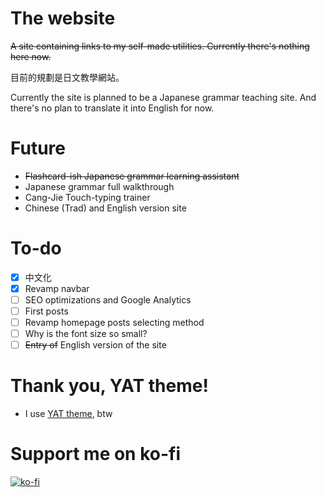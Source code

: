 # The website
~~A site containing links to my self-made utilities. 
Currently there's nothing here now.~~

目前的規劃是日文教學網站。

Currently the site is planned to be a Japanese grammar teaching site. And there's no plan to translate it into English for now.

# Future
* ~~Flashcard-ish Japanese grammar learning assistant~~
* Japanese grammar full walkthrough
* Cang-Jie Touch-typing trainer
* Chinese (Trad) and English version site

# To-do
- [x] 中文化
- [x] Revamp navbar
- [ ] SEO optimizations and Google Analytics
- [ ] First posts
- [ ] Revamp homepage posts selecting method
- [ ] Why is the font size so small?
- [ ] ~~Entry of~~ English version of the site

# Thank you, YAT theme!
* I use [YAT theme](https://github.com/jeffreytse/jekyll-theme-yat/), btw

# Support me on ko-fi
[![ko-fi](https://ko-fi.com/img/githubbutton_sm.svg)](https://ko-fi.com/A0A614DMQ2)
